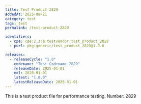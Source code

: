 ```yaml
---
title: Test Product 2829
addedAt: 2025-08-21
category: test
tags: test
permalink: /test-product-2829

identifiers:
  - cpe: cpe:2.3:a:testvendor:test_product_2829
  - purl: pkg:generic/test_product_2829@1.0.0

releases:
  - releaseCycle: "1.0"
    codename: "Test Codename 2829"
    releaseDate: 2025-01-01
    eol: 2026-01-01
    latest: "1.0.0"
    latestReleaseDate: 2025-01-01
---
```


This is a test product file for performance testing. Number: 2829
